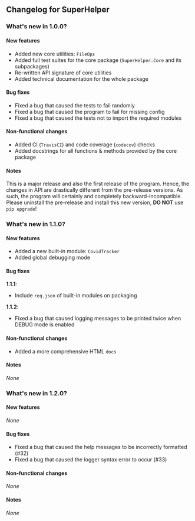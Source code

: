 ## Changelog for SuperHelper

### What's new in 1.0.0?

#### New features

- Added new core utilities: `FileOps`
- Added full test suites for the core package (`SuperHelper.Core` and its subpackages)
- Re-written API signature of core utilities
- Added technical documentation for the whole package

#### Bug fixes

- Fixed a bug that caused the tests to fail randomly
- Fixed a bug that caused the program to fail for missing config
- Fixed a bug that caused the tests not to import the required modules

#### Non-functional changes

- Added CI (`TravisCI`) and code coverage (`codecov`) checks
- Added docstrings for all functions & methods provided by the core package

#### Notes

This is a major release and also the first release of the program. Hence, the changes in API are drastically different
from the pre-release versions. As such, the program will certainly and completely backward-incompatible. Please
uninstall the pre-release and install this new version, **DO NOT** use `pip upgrade`!

### What's new in 1.1.0?

#### New features

- Added a new built-in module: `CovidTracker`
- Added global debugging mode

#### Bug fixes

**1.1.1**:

- Include `req.json` of built-in modules on packaging

**1.1.2**:

- Fixed a bug that caused logging messages to be printed twice when DEBUG mode is enabled

#### Non-functional changes

- Added a more comprehensive HTML `docs`

#### Notes

*None*

### What's new in 1.2.0?

#### New features

*None*

#### Bug fixes

- Fixed a bug that caused the help messages to be incorrectly formatted (#32)
- Fixed a bug that caused the logger syntax error to occur (#33)

#### Non-functional changes

*None*

#### Notes

*None*
